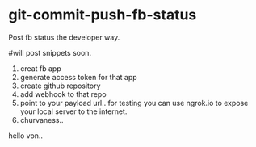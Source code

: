 # git-commit-push-fb-status
Post fb status the developer way.

#will post snippets soon.

1. creat fb app
2. generate access token for that app
3. create github repository
4. add webhook to that repo
5. point to your payload url.. for testing you can use ngrok.io to expose your local server to the internet.
6. churvaness..

hello von..

